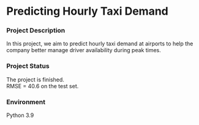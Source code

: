 # Predicting Hourly Taxi Demand

### Project Description
In this project, we aim to predict hourly taxi demand at airports to help the company better manage driver availability during peak times.

### Project Status
The project is finished. <br> RMSE = 40.6 on the test set.

### Environment
Python 3.9
